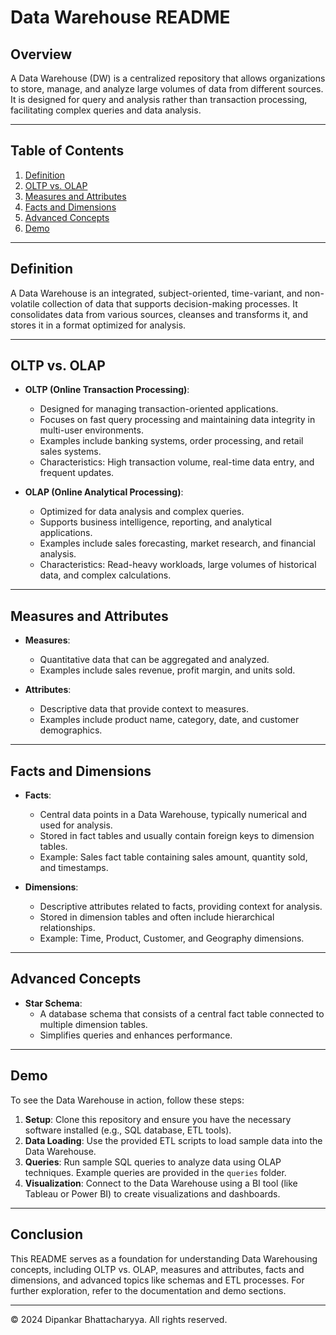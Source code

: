 # Data Warehouse README

## Overview

A Data Warehouse (DW) is a centralized repository that allows organizations to store, manage, and analyze large volumes of data from different sources. It is designed for query and analysis rather than transaction processing, facilitating complex queries and data analysis.

---

## Table of Contents

1. [Definition](#definition)
2. [OLTP vs. OLAP](#oltp-vs-olap)
3. [Measures and Attributes](#measures-and-attributes)
4. [Facts and Dimensions](#facts-and-dimensions)
5. [Advanced Concepts](#advanced-concepts)
6. [Demo](#demo)

---

## Definition

A Data Warehouse is an integrated, subject-oriented, time-variant, and non-volatile collection of data that supports decision-making processes. It consolidates data from various sources, cleanses and transforms it, and stores it in a format optimized for analysis.

---

## OLTP vs. OLAP

- **OLTP (Online Transaction Processing)**:
  - Designed for managing transaction-oriented applications.
  - Focuses on fast query processing and maintaining data integrity in multi-user environments.
  - Examples include banking systems, order processing, and retail sales systems.
  - Characteristics: High transaction volume, real-time data entry, and frequent updates.

- **OLAP (Online Analytical Processing)**:
  - Optimized for data analysis and complex queries.
  - Supports business intelligence, reporting, and analytical applications.
  - Examples include sales forecasting, market research, and financial analysis.
  - Characteristics: Read-heavy workloads, large volumes of historical data, and complex calculations.

---

## Measures and Attributes

- **Measures**:
  - Quantitative data that can be aggregated and analyzed.
  - Examples include sales revenue, profit margin, and units sold.

- **Attributes**:
  - Descriptive data that provide context to measures.
  - Examples include product name, category, date, and customer demographics.

---

## Facts and Dimensions

- **Facts**:
  - Central data points in a Data Warehouse, typically numerical and used for analysis.
  - Stored in fact tables and usually contain foreign keys to dimension tables.
  - Example: Sales fact table containing sales amount, quantity sold, and timestamps.

- **Dimensions**:
  - Descriptive attributes related to facts, providing context for analysis.
  - Stored in dimension tables and often include hierarchical relationships.
  - Example: Time, Product, Customer, and Geography dimensions.

---

## Advanced Concepts

- **Star Schema**:
  - A database schema that consists of a central fact table connected to multiple dimension tables.
  - Simplifies queries and enhances performance.


---

## Demo

To see the Data Warehouse in action, follow these steps:

1. **Setup**: Clone this repository and ensure you have the necessary software installed (e.g., SQL database, ETL tools).
2. **Data Loading**: Use the provided ETL scripts to load sample data into the Data Warehouse.
3. **Queries**: Run sample SQL queries to analyze data using OLAP techniques. Example queries are provided in the `queries` folder.
4. **Visualization**: Connect to the Data Warehouse using a BI tool (like Tableau or Power BI) to create visualizations and dashboards.

---

## Conclusion

This README serves as a foundation for understanding Data Warehousing concepts, including OLTP vs. OLAP, measures and attributes, facts and dimensions, and advanced topics like schemas and ETL processes. For further exploration, refer to the documentation and demo sections.

---

© 2024 Dipankar Bhattacharyya. All rights reserved.
